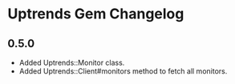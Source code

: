 # Uptrends Gem Changelog

## 0.5.0
- Added Uptrends::Monitor class.
- Added Uptrends::Client#monitors method to fetch all monitors.

